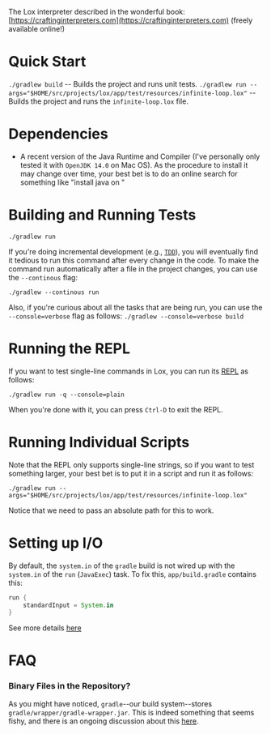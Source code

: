 The Lox interpreter described in the wonderful book: [https://craftinginterpreters.com](https://craftinginterpreters.com) (freely available online!)

# Quick Start
`./gradlew build` -- Builds the project and runs unit tests.
`./gradlew run --args="$HOME/src/projects/lox/app/test/resources/infinite-loop.lox"` -- Builds the project and runs the `infinite-loop.lox` file.

# Dependencies
+ A recent version of the Java Runtime and Compiler (I've personally only tested it with `OpenJDK 14.0` on Mac OS). As the procedure to install it may change over time, your best bet is to do an online search for something like "install java on <your-favorite-os>"

# Building and Running Tests
`./gradlew run`

If you're doing incremental development (e.g., [`TDD`](https://en.wikipedia.org/wiki/Test-driven_development)), you will eventually find it tedious to run this command after every change in the code. To make the command run automatically after a file in the project changes, you can use the `--continous` flag:

`./gradlew --continous run`

Also, if you're curious about all the tasks that are being run, you can use the `--console=verbose` flag as follows:
`./gradlew --console=verbose build`

# Running the REPL
If you want to test single-line commands in Lox, you can run its [REPL](https://en.wikipedia.org/wiki/Read%E2%80%93eval%E2%80%93print_loop) as follows:

`./gradlew run -q --console=plain`

When you're done with it, you can press `Ctrl-D` to exit the REPL.

# Running Individual Scripts
Note that the REPL only supports single-line strings, so if you want to test something larger, your best bet is to put it in a script and run it as follows:

`./gradlew run --args="$HOME/src/projects/lox/app/test/resources/infinite-loop.lox"`

Notice that we need to pass an absolute path for this to work.

# Setting up I/O
By default, the `system.in` of the `gradle` build is not wired up with the `system.in` of the `run` (`JavaExec`) task. To fix this, `app/build.gradle` contains this:

``` groovy
run {
    standardInput = System.in
}
```

See more details [here](https://stackoverflow.com/questions/13172137/console-application-with-java-and-gradle)

# FAQ
### Binary Files in the Repository?
As you might have noticed, `gradle`--our build system--stores `gradle/wrapper/gradle-wrapper.jar`. This is indeed something that seems fishy, and there is an ongoing discussion about this [here](https://discuss.gradle.org/t/adding-gradle-wrapper-files-to-gitignore/27428).

